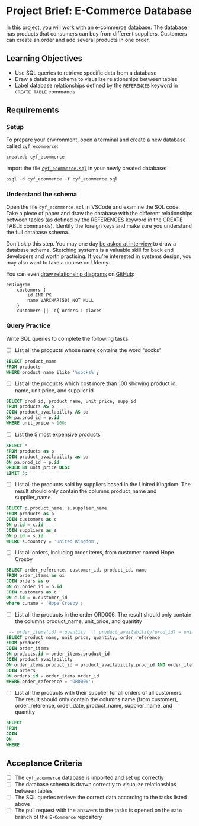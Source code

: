 # Project Brief: E-Commerce Database

In this project, you will work with an e-commerce database. The database has products that consumers can buy from different suppliers. Customers can create an order and add several products in one order.

## Learning Objectives

- Use SQL queries to retrieve specific data from a database
- Draw a database schema to visualize relationships between tables
- Label database relationships defined by the `REFERENCES` keyword in `CREATE TABLE` commands

## Requirements

### Setup

To prepare your environment, open a terminal and create a new database called `cyf_ecommerce`:

```sql
createdb cyf_ecommerce
```

Import the file [`cyf_ecommerce.sql`](./cyf_ecommerce.sql) in your newly created database:

```sql
psql -d cyf_ecommerce -f cyf_ecommerce.sql
```

### Understand the schema

Open the file `cyf_ecommerce.sql` in VSCode and examine the SQL code. Take a piece of paper and draw the database with the different relationships between tables (as defined by the REFERENCES keyword in the CREATE TABLE commands). Identify the foreign keys and make sure you understand the full database schema.

Don't skip this step. You may one day [be asked at interview](https://monzo.com/blog/2022/03/23/demystifying-the-backend-engineering-interview-process) to draw a database schema. Sketching systems is a valuable skill for back end developers and worth practising. If you're interested in systems design, you may also want to take a course on Udemy.

You can even [draw relationship diagrams](https://mermaid.js.org/syntax/entityRelationshipDiagram.html) on [GitHub](https://docs.github.com/en/get-started/writing-on-github/working-with-advanced-formatting/creating-diagrams):

```mermaid
erDiagram
    customers {
        id INT PK
        name VARCHAR(50) NOT NULL
    }
    customers ||--o{ orders : places
```

### Query Practice

Write SQL queries to complete the following tasks:

- [ ] List all the products whose name contains the word "socks"
```sql
SELECT product_name 
FROM products
WHERE product_name ilike '%socks%';
```

- [ ] List all the products which cost more than 100 showing product id, name, unit price, and supplier id
```sql
SELECT prod_id, product_name, unit_price, supp_id
FROM products AS p
JOIN product_availability AS pa
ON pa.prod_id = p.id
WHERE unit_price > 100;
```

- [ ] List the 5 most expensive products
```sql
SELECT *
FROM products as p
JOIN product_availability as pa
ON pa.prod_id = p.id
ORDER BY unit_price DESC
LIMIT 5;
```
- [ ] List all the products sold by suppliers based in the United Kingdom. The result should only contain the columns product_name and supplier_name

```sql
SELECT p.product_name, s.supplier_name
FROM products as p
JOIN customers as c 
ON p.id = c.id
JOIN suppliers as s
ON p.id = s.id
WHERE s.country = 'United Kingdom';
```

- [ ] List all orders, including order items, from customer named Hope Crosby
```sql
SELECT order_reference, customer_id, product_id, name 
FROM order_items as oi
JOIN orders as o
ON oi.order_id = o.id
JOIN customers as c
ON c.id = o.customer_id
where c.name = 'Hope Crosby';
```

- [ ] List all the products in the order ORD006. The result should only contain the columns product_name, unit_price, and quantity
```sql
 -- order_items(id) = quantity  \\ product_availability(prod_id) = unit price \\ products(id) = product_name
SELECT product_name, unit_price, quantity, order_reference
FROM products
JOIN order_items
ON products.id = order_items.product_id
JOIN product_availability
ON order_items.product_id = product_availability.prod_id AND order_items.supplier_id = product_availability.supp_id
JOIN orders
ON orders.id = order_items.order_id
WHERE order_reference = 'ORD006';

```

- [ ] List all the products with their supplier for all orders of all customers. The result should only contain the columns name (from customer), order_reference, order_date, product_name, supplier_name, and quantity
```sql
SELECT
FROM
JOIN
ON
WHERE
```

## Acceptance Criteria

- [ ] The `cyf_ecommerce` database is imported and set up correctly
- [ ] The database schema is drawn correctly to visualize relationships between tables
- [ ] The SQL queries retrieve the correct data according to the tasks listed above
- [ ] The pull request with the answers to the tasks is opened on the `main` branch of the `E-Commerce` repository
